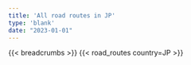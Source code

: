 ```yaml
---
title: 'All road routes in JP'
type: 'blank'
date: "2023-01-01"
---
```


{{< breadcrumbs >}}
{{< road_routes country=JP >}}
